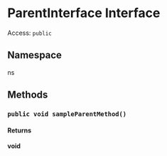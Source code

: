 # ParentInterface Interface

Access: `public`

## Namespace
ns

## Methods
### `public void sampleParentMethod()`

#### Returns
**void**
